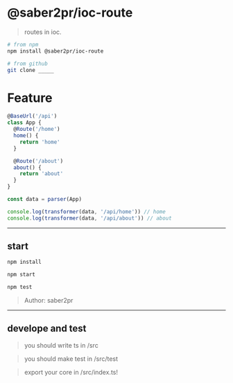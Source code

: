 # @saber2pr/ioc-route

> routes in ioc.

```bash
# from npm
npm install @saber2pr/ioc-route

# from github
git clone _____
```

# Feature

```ts
@BaseUrl('/api')
class App {
  @Route('/home')
  home() {
    return 'home'
  }

  @Route('/about')
  about() {
    return 'about'
  }
}

const data = parser(App)

console.log(transformer(data, '/api/home')) // home
console.log(transformer(data, '/api/about')) // about
```

---

## start

```bash
npm install
```

```bash
npm start

npm test
```

> Author: saber2pr

---

## develope and test

> you should write ts in /src

> you should make test in /src/test

> export your core in /src/index.ts!
